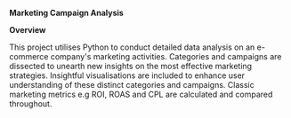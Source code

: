 **Marketing Campaign Analysis**

**Overview**

This project utilises Python to conduct detailed data analysis on an e-commerce company's marketing activities. Categories and campaigns are dissected to unearth new insights on the most effective marketing strategies. Insightful visualisations are included to enhance user understanding of these distinct categories and campaigns. Classic marketing metrics e.g ROI, ROAS and CPL are calculated and compared throughout.
